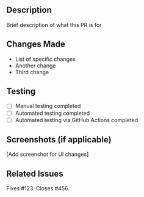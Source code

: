## Description

Brief description of what this PR is for

## Changes Made

- List of specific changes
- Another change
- Third change

## Testing

- [ ] Manual testing completed
- [ ] Automated testing completed
- [ ] Automated testing via GitHub Actions completed

## Screenshots (if applicable)

[Add screenshot for UI changes]

## Related Issues

Fixes #123. Closes #456.
